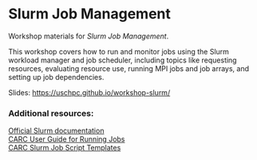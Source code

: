 # Slurm Job Management

Workshop materials for *Slurm Job Management*.

This workshop covers how to run and monitor jobs using the Slurm workload manager and job scheduler, including topics like requesting resources, evaluating resource use, running MPI jobs and job arrays, and setting up job dependencies.

Slides: https://uschpc.github.io/workshop-slurm/

### Additional resources:

[Official Slurm documentation](https://slurm.schedmd.com/)  
[CARC User Guide for Running Jobs](https://carc.usc.edu/user-information/user-guides/high-performance-computing/running-jobs)  
[CARC Slurm Job Script Templates](https://carc.usc.edu/user-information/user-guides/high-performance-computing/slurm-templates)
